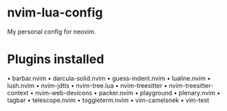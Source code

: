 # nvim-lua-config

My personal config for neovim.

# Plugins installed

 • barbar.nvim
 • darcula-solid.nvim
 • guess-indent.nvim
 • lualine.nvim
 • lush.nvim
 • nvim-jdtls
 • nvim-tree.lua
 • nvim-treesitter
 • nvim-treesitter-context
 • nvim-web-devicons
 • packer.nvim
 • playground
 • plenary.nvim
 • tagbar
 • telescope.nvim
 • toggleterm.nvim
 • vim-camelsnek
 • vim-test
